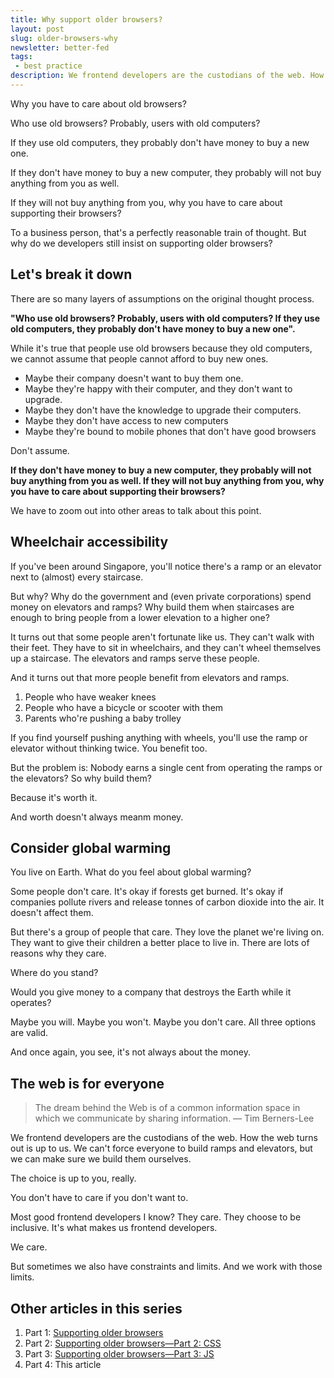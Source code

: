 ```yaml
---
title: Why support older browsers?
layout: post
slug: older-browsers-why
newsletter: better-fed
tags:
 - best practice
description: We frontend developers are the custodians of the web. How the web turns out is up to us. We can't force everyone to support accessibility and older browsers, but we can make sure we do it.
---
```


Why you have to care about old browsers?

Who use old browsers? Probably, users with old computers?

If they use old computers, they probably don't have money to buy a new one.

If they don't have money to buy a new computer, they probably will not buy anything from you as well.

If they will not buy anything from you, why you have to care about supporting their browsers?

To a business person, that's a perfectly reasonable train of thought. But why do we developers still insist on supporting older browsers?

<!-- more -->

## Let's break it down

There are so many layers of assumptions on the original thought process.

**"Who use old browsers? Probably, users with old computers? If they use old computers, they probably don't have money to buy a new one".**

While it's true that people use old browsers because they old computers, we cannot assume that people cannot afford to buy new ones.

- Maybe their company doesn't want to buy them one.
- Maybe they're happy with their computer, and they don't want to upgrade.
- Maybe they don't have the knowledge to upgrade their computers.
- Maybe they don't have access to new computers
- Maybe they're bound to mobile phones that don't have good browsers

Don't assume.

**If they don't have money to buy a new computer, they probably will not buy anything from you as well. If they will not buy anything from you, why you have to care about supporting their browsers?**

We have to zoom out into other areas to talk about this point.

## Wheelchair accessibility

If you've been around Singapore, you'll notice there's a ramp or an elevator next to (almost) every staircase.

But why? Why do the government and (even private corporations) spend money on elevators and ramps? Why build them when staircases are enough to bring people from a lower elevation to a higher one?

It turns out that some people aren't fortunate like us. They can't walk with their feet. They have to sit in wheelchairs, and they can't wheel themselves up a staircase. The elevators and ramps serve these people.

And it turns out that more people benefit from elevators and ramps.

1. People who have weaker knees
2. People who have a bicycle or scooter with them
3. Parents who're pushing a baby trolley

If you find yourself pushing anything with wheels, you'll use the ramp or elevator without thinking twice. You benefit too.

But the problem is: Nobody earns a single cent from operating the ramps or the elevators? So why build them?

Because it's worth it.

And worth doesn't always meanm money.

## Consider global warming

You live on Earth. What do you feel about global warming?

Some people don't care. It's okay if forests get burned. It's okay if companies pollute rivers and release tonnes of carbon dioxide into the air. It doesn't affect them.

But there's a group of people that care. They love the planet we're living on. They want to give their children a better place to live in. There are lots of reasons why they care.

Where do you stand?

Would you give money to a company that destroys the Earth while it operates?

Maybe you will. Maybe you won't. Maybe you don't care. All three options are valid.

And once again, you see, it's not always about the money.

## The web is for everyone

> The dream behind the Web is of a common information space in which we communicate by sharing information.
> — Tim Berners-Lee

We frontend developers are the custodians of the web. How the web turns out is up to us. We can't force everyone to build ramps and elevators, but we can make sure we build them ourselves.

The choice is up to you, really.

You don't have to care if you don't want to.

Most good frontend developers I know? They care. They choose to be inclusive. It's what makes us frontend developers.

We care.

But sometimes we also have constraints and limits. And we work with those limits.

## Other articles in this series

1. Part 1: [Supporting older browsers][1]
2. Part 2: [Supporting older browsers—Part 2: CSS][2]
3. Part 3: [Supporting older browsers—Part 3: JS][3]
4. Part 4: This article

[1]:	/blog/older-browsers-css "Supporting older browsers"
[2]:	/blog/older-browsers-css "Supporting older browsers—Part 2: CSS"
[3]:	/blog/older-browsers-js "Supporting older browsers—Part 3: JS"
